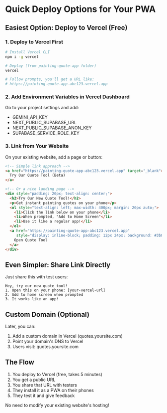 # Quick Deploy Options for Your PWA

## Easiest Option: Deploy to Vercel (Free)

### 1. Deploy to Vercel First
```bash
# Install Vercel CLI
npm i -g vercel

# Deploy (from painting-quote-app folder)
vercel

# Follow prompts, you'll get a URL like:
# https://painting-quote-app-abc123.vercel.app
```

### 2. Add Environment Variables in Vercel Dashboard
Go to your project settings and add:
- GEMINI_API_KEY
- NEXT_PUBLIC_SUPABASE_URL
- NEXT_PUBLIC_SUPABASE_ANON_KEY
- SUPABASE_SERVICE_ROLE_KEY

### 3. Link from Your Website
On your existing website, add a page or button:

```html
<!-- Simple link approach -->
<a href="https://painting-quote-app-abc123.vercel.app" target="_blank">
  Try Our Quote Tool (Beta)
</a>

<!-- Or a nice landing page -->
<div style="padding: 20px; text-align: center;">
  <h2>Try Our New Quote Tool!</h2>
  <p>Get instant painting quotes on your phone</p>
  <ol style="text-align: left; max-width: 400px; margin: 20px auto;">
    <li>Click the link below on your phone</li>
    <li>When prompted, "Add to Home Screen"</li>
    <li>Use it like a regular app!</li>
  </ol>
  <a href="https://painting-quote-app-abc123.vercel.app" 
     style="display: inline-block; padding: 12px 24px; background: #3b82f6; color: white; text-decoration: none; border-radius: 8px;">
    Open Quote Tool
  </a>
</div>
```

## Even Simpler: Share Link Directly

Just share this with test users:
```
Hey, try our new quote tool!
1. Open this on your phone: [your-vercel-url]
2. Add to home screen when prompted
3. It works like an app!
```

## Custom Domain (Optional)

Later, you can:
1. Add a custom domain in Vercel (quotes.yoursite.com)
2. Point your domain's DNS to Vercel
3. Users visit: quotes.yoursite.com

## The Flow

1. You deploy to Vercel (free, takes 5 minutes)
2. You get a public URL
3. You share that URL with testers
4. They install it as a PWA on their phones
5. They test it and give feedback

No need to modify your existing website's hosting!